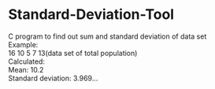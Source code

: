 # Standard-Deviation-Tool
 C program to find out sum and standard deviation of data set  
Example:  
16 10 5 7 13(data set of total population)  
Calculated:  
Mean: 10.2  
Standard deviation: 3.969...  
